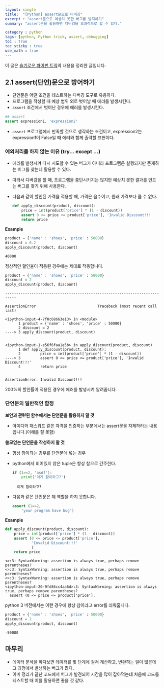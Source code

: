 ```yaml
---
layout: single
title:  "[Python] assert문으로 디버깅"
excerpt : "assert문으로 예상치 못한 버그를 방지하기"
summary: "assert문을 활용하면 디버깅을 효과적으로 할 수 있다."

category : python
tags: [python, Python trick, assert, debugging]
toc : true
toc_sticky : true
use_math : true
---
```

이 글은 [슬기로운 파이썬 트릭](https://www.aladin.co.kr/shop/wproduct.aspx?ItemId=179118176)의 내용을 정리한 글입니다.

## 2.1 assert(단언)문으로 방어하기

- 단언문은 어떤 조건을 테스트하는 디버깅 도구로 유용하다.
- 프로그램을 작성할 때 예상 범위 외로 벗어날 때 에러를 발생시킨다.
- `assert` 조건에서 벗어난 경우에 에러를 발생시킨다.

```python
## assert
assert expression1, 'expression2'
```

- `assert` 프로그램에서 만족할 것으로 생각하는 조건이고, expression2는 expression1이 False일 때 에러와 함께 출력할 표현이다.

### **예외처리를 하지 않는 이유 (try... except ...)**

- 에러를 발생시켜 다시 시도할 수 있는 버그가 아니라 프로그램은 실행되지만 존재하는 버그를 찾는데 활용할 수 있다.
- 따라서 디버깅을 할 때, 프로그램을 중단시키지는 않지만 예상치 못한 결과를 만드는 버그를 찾기 위해 사용한다.
- 다음과 같이 할인된 가격을 적용할 때, 가격은 음수이고, 원래 가격보다 클 수 없다.

    ```python
    def apply_discount(product, discount):
    	price = int(product['price'] * (1 - discount))
    	assert 0 <= price <= product['price'], 'Invalid Discount!!!'
    	return price
    ```

**Example**
```python
product = {'name' : 'shoes', 'price' : 50000}
discount = 0.2
apply_discount(product, discount)

```




    40000

정상적인 할인율이 적용된 경우에는 제대로 작동합니다.
```python
product = {'name' : 'shoes', 'price' : 50000}
discount = 2
apply_discount(product, discount)
```


    ---------------------------------------------------------------------------

    AssertionError                            Traceback (most recent call last)

    <ipython-input-4-7f0c68663e13> in <module>
          1 product = {'name' : 'shoes', 'price' : 50000}
          2 discount = 2
    ----> 3 apply_discount(product, discount)
    

    <ipython-input-1-e56f6faa1e5b> in apply_discount(product, discount)
          1 def apply_discount(product, discount):
          2         price = int(product['price'] * (1 - discount))
    ----> 3         assert 0 <= price <= product['price'], 'Invalid Discount!!!'
          4         return price
    

    AssertionError: Invalid Discount!!!
200%의 할인률이 적용된 경우에 에러를 발생시켜 알려줍니다.


### 단언문의 일반적인 함정

**보안과 관련된 함수에서는 단언문을 활용하지 말 것**
- 아이디와 패스워드 같은 자격을 인증하는 부분에서는 assert문을 자제하라는 내용입니다.(이해를 잘 못함)

**쓸모없는 단언문을 작성하지 말 것**

- 항상 참이되는 경우를 단언문에 넣는 경우
- python에서 비어있지 않은 tuple은 항상 참으로 간주한다.

    ```python
    if (1==2, 'asdf'):
        print('이게 참이라고?')
    ```

        이게 참이라고?

- 다음과 같은 단언문은 제 역할을 하지 못합니다.

    ```python
    assert (1==2,
        'your program have bug')
    ```

**Example**
```python
def apply_discount(product, discount):
	price = int(product['price'] * (1 - discount))
	assert (0 <= price <= product['price'],
            'Invalid Discount!!!'
            )
	return price
```

    <>:3: SyntaxWarning: assertion is always true, perhaps remove parentheses?
    <>:3: SyntaxWarning: assertion is always true, perhaps remove parentheses?
    <>:3: SyntaxWarning: assertion is always true, perhaps remove parentheses?
    <ipython-input-20-9fd86cc4aa6d>:3: SyntaxWarning: assertion is always true, perhaps remove parentheses?
      assert (0 <= price <= product['price'],
    

python 3 버전에서는 이런 경우에 항상 참이라고 error를 띄워줍니다.


```python
product = {'name' : 'shoes', 'price' : 50000}
discount = 2
apply_discount(product, discount)
```




    -50000

## 마무리
- 데이터 분석을 하다보면 데이터를 몇 단계에 걸쳐 계산하고, 변환하는 일이 많은데 그 과정에서 발생하는 버그가 많다.
- 이미 정리가 끝난 코드에서 버그가 발견되어 시간을 많이 잡아먹는데 처음에 코드를 테스트할 때 이를 활용하면 좋을 것 같다.